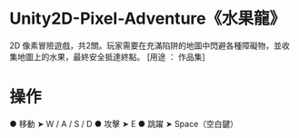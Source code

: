 # Unity2D-Pixel-Adventure《水果龍》
2D 像素冒險遊戲，共2關。玩家需要在充滿陷阱的地圖中閃避各種障礙物，並收集地圖上的水果，最終安全抵達終點。
[用途 ： 作品集]
# 操作
● 移動 ➤ W / A / S / D
● 攻擊 ➤ E
● 跳躍 ➤ Space（空白鍵）
